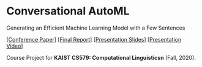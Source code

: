 # Conversational AutoML
Generating an Efficient Machine Learning Model with a Few Sentences <br/>

[[Conference Paper](https://www.dbpia.co.kr/journal/articleDetail?nodeId=NODE11035819)] [[Final Report](https://docs.google.com/document/d/1iPszS-4pCFfnhpJ4F_GRlumNcBkCozR2QTOxpQAZRVM/edit?usp=sharing)] [[Presentation Slides](https://drive.google.com/file/d/1xlNSwWSqxznE9Kqn99O5Nfgstakx9pxm/view?usp=sharing)] [[Presentation Video](https://drive.google.com/file/d/1NMXkiM7KYEIdVrB7YVe3cTDF67-_n_hS/view?usp=sharing)]

Course Project for **KAIST CS579: Computational Linguisticsn** (Fall, 2020).
